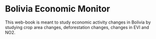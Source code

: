 # Bolivia Economic Monitor

This web-book is meant to study economic activity changes in Bolivia by studying crop area changes, deforestation changes, changes in EVI and NO2.

